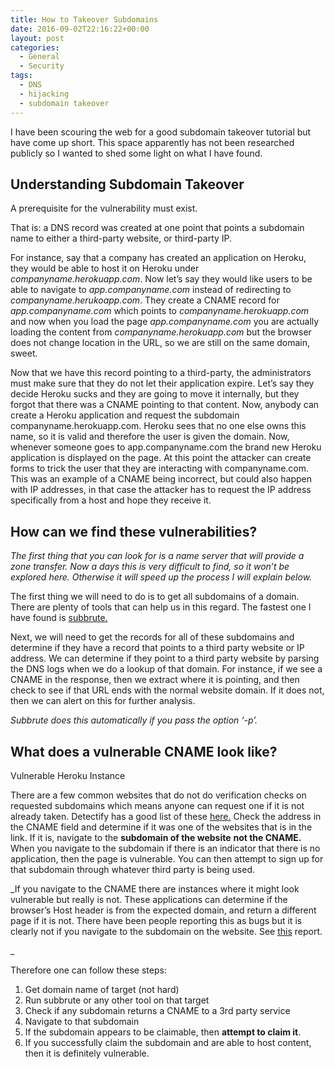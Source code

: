 ```yaml
---
title: How to Takeover Subdomains
date: 2016-09-02T22:16:22+00:00
layout: post
categories:
  - General
  - Security
tags:
  - DNS
  - hijacking
  - subdomain takeover
---
```

I have been scouring the web for a good subdomain takeover tutorial but have come up short. This space apparently has not been researched publicly so I wanted to shed some light on what I have found.

## Understanding Subdomain Takeover

A prerequisite for the vulnerability must exist.

That is: a DNS record was created at one point that points a subdomain name to either a third-party website, or third-party IP.

For instance, say that a company has created an application on Heroku, they would be able to host it on Heroku under _companyname.herokuapp.com_. Now let&#8217;s say they would like users to be able to navigate to _app.companyname.com_ instead of redirecting to _companyname.herukoapp.com_. They create a CNAME record for _app.companyname.com_ which points to _companyname.herokuapp.com_ and now when you load the page _app.companyname.com_ you are actually loading the content from _companyname.herokuapp.com_ but the browser does not change location in the URL, so we are still on the same domain, sweet.

Now that we have this record pointing to a third-party, the administrators must make sure that they do not let their application expire. Let&#8217;s say they decide Heroku sucks and they are going to move it internally, but they forgot that there was a CNAME pointing to that content. Now, anybody can create a Heroku application and request the subdomain companyname.herokuapp.com. Heroku sees that no one else owns this name, so it is valid and therefore the user is given the domain. Now, whenever someone goes to app.companyname.com the brand new Heroku application is displayed on the page. At this point the attacker can create forms to trick the user that they are interacting with companyname.com. This was an example of a CNAME being incorrect, but could also happen with IP addresses, in that case the attacker has to request the IP address specifically from a host and hope they receive it.

## How can we find these vulnerabilities?

_The first thing that you can look for is a name server that will provide a zone transfer. Now a days this is very difficult to find, so it won&#8217;t be explored here. Otherwise it will speed up the process I will explain below._

The first thing we will need to do is to get all subdomains of a domain. There are plenty of tools that can help us in this regard. The fastest one I have found is [subbrute.](https://github.com/TheRook/subbrute)

Next, we will need to get the records for all of these subdomains and determine if they have a record that points to a third party website or IP address. We can determine if they point to a third party website by parsing the DNS logs when we do a lookup of that domain. For instance, if we see a CNAME in the response, then we extract where it is pointing, and then check to see if that URL ends with the normal website domain. If it does not, then we can alert on this for further analysis.

_Subbrute does this automatically if you pass the option &#8216;-p&#8217;._

## What does a vulnerable CNAME look like?

<div id="attachment_198" style="width: 310px" class="wp-caption aligncenter">
  
  <p class="wp-caption-text">
    Vulnerable Heroku Instance
  </p>
</div>

There are a few common websites that do not do verification checks on requested subdomains which means anyone can request one if it is not already taken. Detectify has a good list of these [here.](https://labs.detectify.com/2014/10/21/hostile-subdomain-takeover-using-herokugithubdesk-more/) Check the address in the CNAME field and determine if it was one of the websites that is in the link. If it is, navigate to the **subdomain of the website** **not the CNAME.** When you navigate to the subdomain if there is an indicator that there is no application, then the page is vulnerable. You can then attempt to sign up for that subdomain through whatever third party is being used.

_If you navigate to the CNAME there are instances where it might look vulnerable but really is not. These applications can determine if the browser&#8217;s Host header is from the expected domain, and return a different page if it is not. There have been people reporting this as bugs but it is clearly not if you navigate to the subdomain on the website. See [this](https://hackerone.com/reports/175397) report.
  
_ 

Therefore one can follow these steps:

  1. Get domain name of target (not hard)
  2. Run subbrute or any other tool on that target
  3. Check if any subdomain returns a CNAME to a 3rd party service
  4. Navigate to that subdomain
  5. If the subdomain appears to be claimable, then **attempt to claim it**.
  6. If you successfully claim the subdomain and are able to host content, then it is definitely vulnerable.

&nbsp;

&nbsp;
